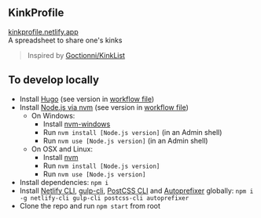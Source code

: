 ## KinkProfile
[kinkprofile.netlify.app](https://kinkprofile.netlify.app/)  
A spreadsheet to share one's kinks

> Inspired by [Goctionni/KinkList](https://github.com/Goctionni/KinkList)

## To develop locally
- Install [Hugo](https://gohugo.io/getting-started/installing#binary-cross-platform) (see version in [workflow file](/.github/workflows/ci-cd-develop.yml#L10))
- Install [Node.js via nvm](https://docs.npmjs.com/downloading-and-installing-node-js-and-npm) (see version in [workflow file](/.github/workflows/ci-cd-develop.yml#L11))
  - On Windows:
    - Install [nvm-windows](https://github.com/coreybutler/nvm-windows#installation--upgrades)
    - Run `nvm install [Node.js version]` (in an Admin shell)
    - Run `nvm use [Node.js version]` (in an Admin shell)
  - On OSX and Linux:
    - Install [nvm](https://github.com/nvm-sh/nvm#installation-and-update)
    - Run `nvm install [Node.js version]`
    - Run `nvm use [Node.js version]`
- Install dependencies: `npm i`
- Install [Netlify CLI](https://docs.netlify.com/cli/get-started/), [gulp-cli](https://www.npmjs.com/package/gulp-cli), [PostCSS CLI](https://github.com/postcss/postcss-cli) and [Autoprefixer](https://github.com/postcss/autoprefixer) globally: `npm i -g netlify-cli gulp-cli postcss-cli autoprefixer`
- Clone the repo and run `npm start` from root
